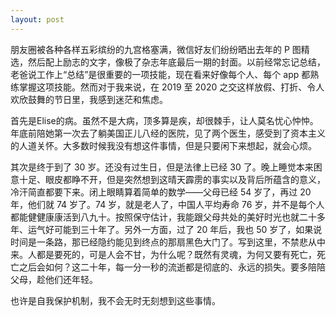 ```yaml
---
layout: post
---
```


朋友圈被各种各样五彩缤纷的九宫格塞满，微信好友们纷纷晒出去年的 P 图精选，然后配上励志的文字，像极了杂志年底最后一期的封面。以前经常忘记总结，老爸说工作上“总结”是很重要的一项技能，现在看来好像每个人、每个 app 都熟练掌握这项技能。然而对于我来说，在 2019 至 2020 之交这样放假、打折、令人欢欣鼓舞的节日里，我感到迷茫和焦虑。

首先是Elise的病。虽然不是大病，顶多算是疾，却很棘手，让人莫名忧心忡忡。年底前陪她第一次去了躺美国正儿八经的医院，见了两个医生，感受到了资本主义的人道关怀。大多数时候我没有想这件事情，但是只要闲下来想起，就会心烦。

其次是终于到了 30 岁。还没有过生日，但是法律上已经 30 了。晚上睡觉本来困意十足、眼皮都睁不开，但是突然想到这晴天霹雳的事实以及背后所蕴含的意义，冷汗简直都要下来。闭上眼睛算着简单的数学——父母已经 54 岁了，再过 20 年，他们就 74 岁了。74 岁，就是老人了，中国人平均寿命 76 岁，并不是每个人都能健健康康活到八九十。按照保守估计，我能跟父母共处的美好时光也就二十多年、运气好可能到三十年了。另外一方面，过了 20 年后，我也 50 岁了，如果说时间是一条路，那已经隐约能见到终点的那扇黑色大门了。写到这里，不禁悲从中来。人都是要死的，可是人会不甘，为什么呢？既然有灵魂，为何又要有死亡，死亡之后会如何？这二十年，每一分一秒的流逝都是彻底的、永远的损失。要多陪陪父母，趁他们还年轻。

也许是自我保护机制，我不会无时无刻想到这些事情。
